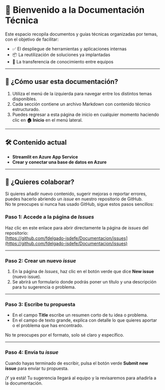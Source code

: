 # 📘 Bienvenido a la Documentación Técnica

Este espacio recopila documentos y guías técnicas organizadas por temas, con el objetivo de facilitar:

- ✅ El despliegue de herramientas y aplicaciones internas
- 📦 La reutilización de soluciones ya implantadas
- 💬 La transferencia de conocimiento entre equipos

---

## 🧭 ¿Cómo usar esta documentación?

1. Utiliza el menú de la izquierda para navegar entre los distintos temas disponibles.
2. Cada sección contiene un archivo Markdown con contenido técnico estructurado.
3. Puedes regresar a esta página de inicio en cualquier momento haciendo clic en **🏠 Inicio** en el menú lateral.

---

## 🛠️ Contenido actual

- **Streamlit en Azure App Service**
- **Crear y conectar una base de datos en Azure**

---

## 🤝 ¿Quieres colaborar?

Si quieres añadir nuevo contenido, sugerir mejoras o reportar errores, puedes hacerlo abriendo un *issue* en nuestro repositorio de GitHub.  
No te preocupes si nunca has usado GitHub, sigue estos pasos sencillos:

### Paso 1: Accede a la página de *Issues*

Haz clic en este enlace para abrir directamente la página de *issues* del repositorio:  
[https://github.com/fdelgado-isdefe/Documentacion/issues](https://github.com/fdelgado-isdefe/Documentacion/issues)

---

### Paso 2: Crear un nuevo *issue*

1. En la página de *Issues*, haz clic en el botón verde que dice **New issue** (nuevo issue).
2. Se abrirá un formulario donde podrás poner un título y una descripción para tu sugerencia o problema.

---

### Paso 3: Escribe tu propuesta

- En el campo **Title** escribe un resumen corto de tu idea o problema.  
- En el campo de texto grande, explica con detalle lo que quieres aportar o el problema que has encontrado.  

No te preocupes por el formato, solo sé claro y específico.

---

### Paso 4: Envía tu *issue*

Cuando hayas terminado de escribir, pulsa el botón verde **Submit new issue** para enviar tu propuesta.  

¡Y ya está! Tu sugerencia llegará al equipo y la revisaremos para añadirla a la documentación.
